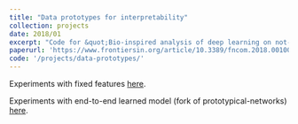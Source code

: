 ```yaml
---
title: "Data prototypes for interpretability"
collection: projects
date: 2018/01
excerpt: "Code for &quot;Bio-inspired analysis of deep learning on not-so-big data using data-prototypes.&quot;"
paperurl: 'https://www.frontiersin.org/article/10.3389/fncom.2018.00100/full'
code: '/projects/data-prototypes/'
---
```


Experiments with fixed features [here](https://gitlab.inria.fr/mnemosyne/data_prototypes).

Experiments with end-to-end learned model (fork of prototypical-networks) [here](https://github.com/thalitadru/prototypical-networks).
